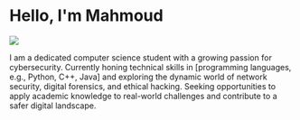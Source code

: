 # Hello, I'm Mahmoud 
<a href="www.linkedin.com/mahmoud-abdelazim-cairo"><img src="https://img.shields.io/badge/-LinkedIn-0072b1?&style=for-the-badge&logo=linkedin&logoColor=white" /></a>

I am a dedicated computer science student with a growing passion for cybersecurity. Currently honing technical skills in [programming languages, e.g., Python, C++, Java] and exploring the dynamic world of network security, digital forensics, and ethical hacking. Seeking opportunities to apply academic knowledge to real-world challenges and contribute to a safer digital landscape.
